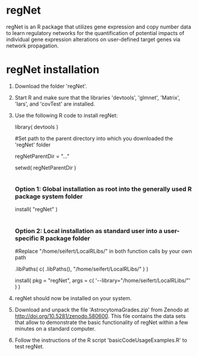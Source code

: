 # regNet
regNet is an R package that utilizes gene expression and copy number data to learn regulatory networks for the quantification of potential impacts of individual gene expression alterations on user-defined target genes via network propagation.

# regNet installation
1. Download the folder 'regNet'.
2. Start R and make sure that the libraries 'devtools', 'glmnet', 'Matrix', 'lars', and 'covTest' are installed.
3. Use the following R code to install regNet:

   library( devtools )

   #Set path to the parent directory into which you downloaded the 'regNet' folder
   
   regNetParentDir = "..."
   
   setwd( regNetParentDir )
   
   #
   ### Option 1: Global installation as root into the generally used R package system folder
      
   install( "regNet" )
   
   #
   ### Option 2: Local installation as standard user into a user-specific R package folder     
   #Replace "/home/seifert/LocalRLibs/" in both function calls by your own path
   
   .libPaths( c( .libPaths(), "/home/seifert/LocalRLibs/" ) )
   
   install( pkg = "regNet", args = c( '--library="/home/seifert/LocalRLibs/"' ) )
   
4. regNet should now be installed on your system.

5. Download and unpack the file 'AstrocytomaGrades.zip' from Zenodo at http://doi.org/10.5281/zenodo.580600.
   This file contains the data sets that allow to demonstrate the basic functionality of regNet within 
   a few minutes on a standard computer.

6. Follow the instructions of the R script 'basicCodeUsageExamples.R' to test regNet.
